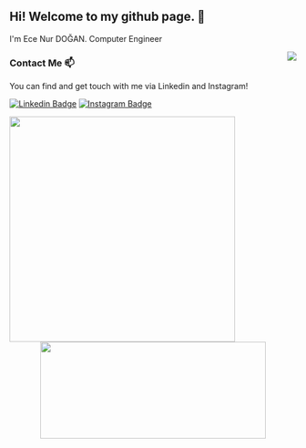 ## Hi! Welcome to my github page. 👋


I'm Ece Nur DOĞAN. Computer Engineer

<img align="right" src="https://visitor-badge.laobi.icu/badge?page_id=end0455.end0455">



### Contact Me 📫

You can find and get touch with me via Linkedin and Instagram!

[![Linkedin Badge](https://img.shields.io/badge/ecenurdogann-follow%20on%20linkedin-blue?style=for-the-badge&logo=linkedin)](https://www.linkedin.com/in/ecenurdogann/)
[![Instagram Badge](https://img.shields.io/badge/ecenur.dogann-follow%20on%20instagram-blue?style=for-the-badge&logo=instagram)](https://www.instagram.com/ecenur.dogann/)


<p align=center>
  <div align=center>
    <a href="https://github.com/end0455/github-readme-stats" title="Go to Source">
      <img align="left" width=396 src="https://github-readme-stats.vercel.app/api?username=end0455&show_icons=true&theme=react&border_color=61dafb&hide_border=true" />
    </a>
    <a href="https://github.com/anuraghazra/github-readme-stats">
    <img align="rigt" width=396 height =170 src="https://github-readme-stats.vercel.app/api/top-langs/?username=end0455&title_color=61dafb&text_color=ffffff&icon_color=61dafb&bg_color=20232a&langs_count=8&layout=compact&border_color=61dafb&hide_border=true" />
    </a>
   </div>
 </p>
